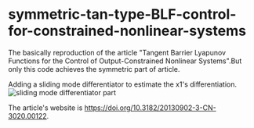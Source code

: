 # symmetric-tan-type-BLF-control-for-constrained-nonlinear-systems
The basically reproduction of the article "Tangent Barrier Lyapunov Functions for the Control of Output-Constrained Nonlinear Systems".But only this code
achieves the symmetric part of article.

Adding a sliding mode differentiator to estimate the x1's differentiation.
![sliding mode differentiator part](https://github.com/XernicRose/symmetric-tan-type-BLF-control-for-constrained-nonlinear-systems/edit/main/md_img_src/differentiator_part.png)  

The article's website is https://doi.org/10.3182/20130902-3-CN-3020.00122.
